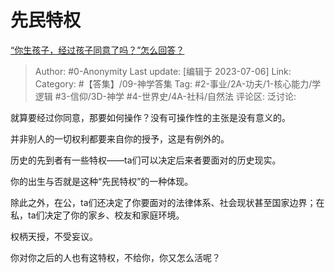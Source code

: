 # 先民特权
[“你生孩子，经过孩子同意了吗？”怎么回答？](https://www.zhihu.com/question/605341693/answer/3106449162)

> Author: #0-Anonymity
> Last update: [编辑于 2023-07-06]
> Link:
> Category: #【答集】/09-神学答集 
> Tag: #2-事业/2A-功夫/1-核心能力/学逻辑 #3-信仰/3D-神学 #4-世界史/4A-社科/自然法
> 评论区:
> 泛讨论:

就算要经过你同意，那要如何操作？没有可操作性的主张是没有意义的。

并非别人的一切权利都要来自你的授予，这是有例外的。

历史的先到者有一些特权——ta们可以决定后来者要面对的历史现实。

你的出生与否就是这种“先民特权”的一种体现。

除此之外，在公，ta们还决定了你要面对的法律体系、社会现状甚至国家边界；在私，ta们决定了你的家乡、校友和家庭环境。

权柄天授，不受妄议。

你对你之后的人也有这特权，不给你，你又怎么活呢？
